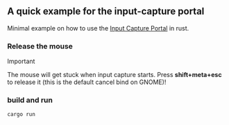 ## A quick example for the input-capture portal
Minimal example on how to use the [Input Capture Portal](https://flatpak.github.io/xdg-desktop-portal/docs/doc-org.freedesktop.portal.InputCapture.html#) in rust.

### Release the mouse

> [!IMPORTANT]
> The mouse will get stuck when input capture starts. Press **shift+meta+esc** to release it (this is the default cancel bind on GNOME)!

### build and run

```sh
cargo run
```
